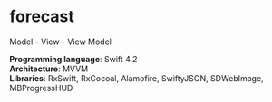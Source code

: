 # forecast
Model - View - View Model

__Programming language__: Swift 4.2 <br />
__Architecture__: MVVM <br />
__Libraries__: RxSwift, RxCocoal, Alamofire, SwiftyJSON, SDWebImage, MBProgressHUD
